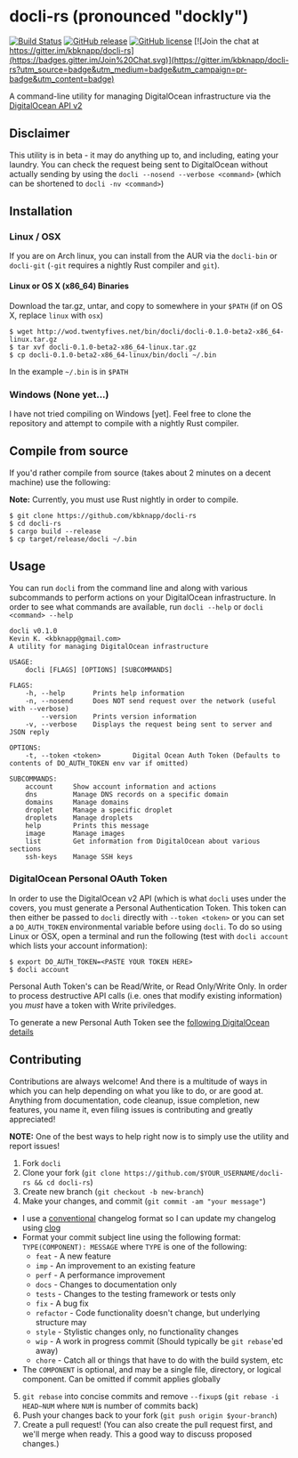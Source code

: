 # docli-rs (pronounced "dockly")

[![Build Status](https://travis-ci.org/kbknapp/docli-rs.svg?branch=master)](https://travis-ci.org/kbknapp/docli-rs) [![GitHub release](https://img.shields.io/github/release/kbknapp/docli-rs.svg)](https://github.com/kbknapp/docli-rs) [![GitHub license](https://img.shields.io/github/license/kbknapp/docli-rs.svg)](https://github.com/kbknapp/docli-rs/) [![Join the chat at https://gitter.im/kbknapp/docli-rs](https://badges.gitter.im/Join%20Chat.svg)](https://gitter.im/kbknapp/docli-rs?utm_source=badge&utm_medium=badge&utm_campaign=pr-badge&utm_content=badge)

A command-line utility for managing DigitalOcean infrastructure via the [DigitalOcean API v2](https://developers.digitalocean.com/documentation/) 

## Disclaimer
This utility is in beta - it may do anything up to, and including, eating your laundry. You can check the request being sent to DigitalOcean without actually sending by using the `docli --nosend --verbose <command>` (which can be shortened to `docli -nv <command>`)

## Installation

### Linux / OSX

If you are on Arch linux, you can install from the AUR via the `docli-bin` or `docli-git` (`-git` requires a nightly Rust compiler and `git`). 

#### Linux or OS X (x86_64) Binaries

Download the tar.gz, untar, and copy to somewhere in your `$PATH` (if on OS X, replace `linux` with `osx`)

```
$ wget http://wod.twentyfives.net/bin/docli/docli-0.1.0-beta2-x86_64-linux.tar.gz
$ tar xvf docli-0.1.0-beta2-x86_64-linux.tar.gz
$ cp docli-0.1.0-beta2-x86_64-linux/bin/docli ~/.bin
```

In the example `~/.bin` is in `$PATH`

### Windows (None yet...)

I have not tried compiling on Windows [yet]. Feel free to clone the repository and attempt to compile with a nightly Rust compiler.

## Compile from source

If you'd rather compile from source (takes about 2 minutes on a decent machine) use the following:

**Note:** Currently, you must use Rust nightly in order to compile. 

```
$ git clone https://github.com/kbknapp/docli-rs
$ cd docli-rs
$ cargo build --release
$ cp target/release/docli ~/.bin
```

## Usage

You can run `docli` from the command line and along with various subcommands to perform actions on your DigitalOcean infrastructure. In order to see what commands are available, run `docli --help` or `docli <command> --help`

```
docli v0.1.0
Kevin K. <kbknapp@gmail.com>
A utility for managing DigitalOcean infrastructure

USAGE:
    docli [FLAGS] [OPTIONS] [SUBCOMMANDS]

FLAGS:
    -h, --help       Prints help information
    -n, --nosend     Does NOT send request over the network (useful with --verbose)
        --version    Prints version information
    -v, --verbose    Displays the request being sent to server and JSON reply

OPTIONS:
    -t, --token <token>        Digital Ocean Auth Token (Defaults to contents of DO_AUTH_TOKEN env var if omitted)

SUBCOMMANDS:
    account     Show account information and actions
    dns         Manage DNS records on a specific domain
    domains     Manage domains
    droplet     Manage a specific droplet
    droplets    Manage droplets
    help        Prints this message
    image       Manage images
    list        Get information from DigitalOcean about various sections
    ssh-keys    Manage SSH keys
```

### DigitalOcean Personal OAuth Token

In order to use the DigitalOcean v2 API (which is what `docli` uses under the covers, you must generate a Personal Authentication Token. This token can then either be passed to `docli` directly with `--token <token>` or you can set a `DO_AUTH_TOKEN` environmental variable before using `docli`. To do so using Linux or OSX, open a terminal and run the following (test with `docli account` which lists your account information):

```
$ export DO_AUTH_TOKEN=<PASTE YOUR TOKEN HERE>
$ docli account
```

Personal Auth Token's can be Read/Write, or Read Only/Write Only. In order to process destructive API calls (i.e. ones that modify existing information) you *must* have a token with Write priviledges.

To generate a new Personal Auth Token see the [following DigitalOcean details](https://developers.digitalocean.com/documentation/v2/#authentication)

## Contributing

Contributions are always welcome! And there is a multitude of ways in which you can help depending on what you like to do, or are good at. Anything from documentation, code cleanup, issue completion, new features, you name it, even filing issues is contributing and greatly appreciated!

**NOTE:** One of the best ways to help right now is to simply use the utility and report issues!

1. Fork `docli`
2. Clone your fork (`git clone https://github.com/$YOUR_USERNAME/docli-rs && cd docli-rs`)
3. Create new branch (`git checkout -b new-branch`)
4. Make your changes, and commit (`git commit -am "your message"`)
 * I use a [conventional](https://github.com/ajoslin/conventional-changelog/blob/master/CONVENTIONS.md) changelog format so I can update my changelog using [clog](https://github.com/thoughtram/clog)
 * Format your commit subject line using the following format: `TYPE(COMPONENT): MESSAGE` where `TYPE` is one of the following:
    - `feat` - A new feature
    - `imp` - An improvement to an existing feature
    - `perf` - A performance improvement
    - `docs` - Changes to documentation only
    - `tests` - Changes to the testing framework or tests only
    - `fix` - A bug fix
    - `refactor` - Code functionality doesn't change, but underlying structure may
    - `style` - Stylistic changes only, no functionality changes
    - `wip` - A work in progress commit (Should typically be `git rebase`'ed away)
    - `chore` - Catch all or things that have to do with the build system, etc
 * The `COMPONENT` is optional, and may be a single file, directory, or logical component. Can be omitted if commit applies globally
5. `git rebase` into concise commits and remove `--fixup`s (`git rebase -i HEAD~NUM` where `NUM` is number of commits back)
6. Push your changes back to your fork (`git push origin $your-branch`)
7. Create a pull request! (You can also create the pull request first, and we'll merge when ready. This a good way to discuss proposed changes.)
